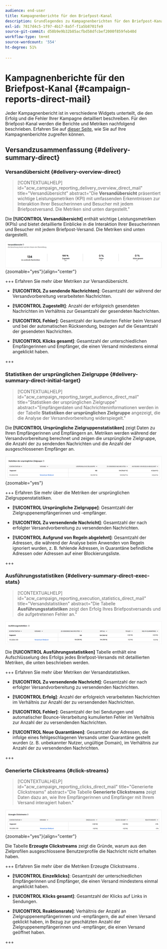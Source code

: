 ```yaml
---
audience: end-user
title: Kampagnenberichte für den Briefpost-Kanal
description: Grundlegendes zu Kampagnenberichten für den Briefpost-Kanal
exl-id: 7817d4c5-1f97-4b17-8a5f-f1a5b8701fe9
source-git-commit: d58b9e9b32b85acfbd58dfcbef2000f859feb40d
workflow-type: tm+mt
source-wordcount: '554'
ht-degree: 51%

---
```


# Kampagnenberichte für den Briefpost-Kanal {#campaign-reports-direct-mail}

Jeder Kampagnenbericht ist in verschiedene Widgets unterteilt, die den Erfolg und die Fehler Ihrer Kampagne detailliert beschreiben. Für den Briefpost-Kanal werden die Berichte und Metriken nachfolgend beschrieben. Erfahren Sie auf [dieser Seite](campaign-reports.md), wie Sie auf Ihre Kampagnenberichte zugreifen können.

## Versandzusammenfassung {#delivery-summary-direct}

### Versandübersicht {#delivery-overview-direct}

>[!CONTEXTUALHELP]
>id="acw_campaign_reporting_delivery_overview_direct_mail"
>title="Versandübersicht"
>abstract="Die **Versandübersicht** präsentiert wichtige Leistungsmetriken (KPI) mit umfassenden Erkenntnissen zur Interaktion Ihrer Besucherinnen und Besucher mit jedem Briefpostversand. Die Metriken sind unten dargestellt."

Die **[!UICONTROL Versandübersicht]** enthält wichtige Leistungsmetriken (KPIs) und bietet detaillierte Einblicke in die Interaktion Ihrer Besucherinnen und Besucher mit jedem Briefpost-Versand. Die Metriken sind unten dargestellt.

![Übersicht über die Versandmetriken von Briefpostkampagnen](assets/direct-mail-campaign-overview.png){zoomable="yes"}{align="center"}

+++ Erfahren Sie mehr über Metriken zur Versandübersicht.

* **[!UICONTROL Zu sendende Nachrichten]**: Gesamtzahl der während der Versandvorbereitung verarbeiteten Nachrichten.

* **[!UICONTROL Zugestellt]**: Anzahl der erfolgreich gesendeten Nachrichten im Verhältnis zur Gesamtzahl der gesendeten Nachrichten.

* **[!UICONTROL Fehler]**: Gesamtzahl der kumulierten Fehler beim Versand und bei der automatischen Rücksendung, bezogen auf die Gesamtzahl der gesendeten Nachrichten.

* **[!UICONTROL Klicks gesamt]**: Gesamtzahl der unterschiedlichen Empfängerinnen und Empfänger, die einen Versand mindestens einmal angeklickt haben.

+++

### Statistiken der ursprünglichen Zielgruppe {#delivery-summary-direct-initial-target}

>[!CONTEXTUALHELP]
>id="acw_campaign_reporting_target_audience_direct_mail"
>title="Statistiken der ursprünglichen Zielgruppe"
>abstract="Empfängerdaten und Nachrichteninformationen werden in der Tabelle **Statistiken der ursprünglichen Zielgruppe** angezeigt, die die Analyse der Versandvorbereitung widerspiegelt."

Die **[!UICONTROL Ursprüngliche Zielgruppenstatistiken]** zeigt Daten zu Ihren Empfängerinnen und Empfängern an. Metriken werden während der Versandvorbereitung berechnet und zeigen die ursprüngliche Zielgruppe, die Anzahl der zu sendenden Nachrichten und die Anzahl der ausgeschlossenen Empfänger an.

![Statistiken der ursprünglichen Zielgruppe für Briefpostkampagnen](assets/direct-mail-campaign-target-audience.png){zoomable="yes"}

+++ Erfahren Sie mehr über die Metriken der ursprünglichen Zielgruppenstatistiken.

* **[!UICONTROL Ursprüngliche Zielgruppe]**: Gesamtzahl der Zielgruppenempfängerinnen und -empfänger.

* **[!UICONTROL Zu versendende Nachricht]**: Gesamtzahl der nach erfolgter Versandvorbereitung zu versendenden Nachrichten.

* **[!UICONTROL Aufgrund von Regeln abgelehnt]**: Gesamtzahl der Adressen, die während der Analyse beim Anwenden von Regeln ignoriert wurden, z. B. fehlende Adressen, in Quarantäne befindliche Adressen oder Adressen auf einer Blockierungsliste.

+++

### Ausführungsstatistiken {#delivery-summary-direct-exec-stats}

>[!CONTEXTUALHELP]
>id="acw_campaign_reporting_execution_statistics_direct_mail"
>title="Versandstatistiken"
>abstract="Die Tabelle **Ausführungsstatistiken** zeigt den Erfolg Ihres Briefpostversands und die aufgetretenen Fehler an."

![Ausführungsstatistiken für Briefpostkampagnen](assets/direct-mail-campaign-exec.png)

Die **[!UICONTROL Ausführungsstatistiken]** Tabelle enthält eine Aufschlüsselung des Erfolgs jedes Briefpost-Versands mit detaillierten Metriken, die unten beschrieben werden.

+++ Erfahren Sie mehr über Metriken der Versandstatistiken.

* **[!UICONTROL Zu versendende Nachricht]**: Gesamtzahl der nach erfolgter Versandvorbereitung zu versendenden Nachrichten.

* **[!UICONTROL Erfolg]**: Anzahl der erfolgreich verarbeiteten Nachrichten im Verhältnis zur Anzahl der zu versendenden Nachrichten.

* **[!UICONTROL Fehler]**: Gesamtzahl der bei Sendungen und automatischer Bounce-Verarbeitung kumulierten Fehler im Verhältnis zur Anzahl der zu versendenden Nachrichten.

* **[!UICONTROL Neue Quarantänen]**: Gesamtzahl der Adressen, die infolge eines fehlgeschlagenen Versands unter Quarantäne gestellt wurden (z. B. unbekannter Nutzer, ungültige Domain), im Verhältnis zur Anzahl der zu versendenden Nachrichten.

+++

### Generierte Clickstreams {#click-streams}

>[!CONTEXTUALHELP]
>id="acw_campaign_reporting_clicks_direct_mail"
>title="Generierte Clickstreams"
>abstract="Die Tabelle **Generierte Clickstreams** zeigt Daten dazu an, wie Ihre Empfängerinnen und Empfänger mit Ihrem Versand interagiert haben."

![Clickstream-Daten für Briefpostkampagnen](assets/direct-mail-campaign-clicks.png){zoomable="yes"}{align="center"}

Die Tabelle **Erzeugte Clickstreams** zeigt die Gründe, warum aus den Zielprofilen ausgeschlossene Benutzerprofile die Nachricht nicht erhalten haben.

+++ Erfahren Sie mehr über die Metriken Erzeugte Clickstreams .

* **[!UICONTROL Einzelklicks]**: Gesamtzahl der unterschiedlichen Empfängerinnen und Empfänger, die einen Versand mindestens einmal angeklickt haben.

* **[!UICONTROL Klicks gesamt]**: Gesamtzahl der Klicks auf Links in Sendungen.

* **[!UICONTROL Reaktionsrate]**: Verhältnis der Anzahl an Zielgruppenempfängerinnen und -empfängern, die auf einen Versand geklickt haben, in Bezug zur geschätzten Anzahl der Zielgruppenempfängerinnen und -empfänger, die einen Versand geöffnet haben.

+++